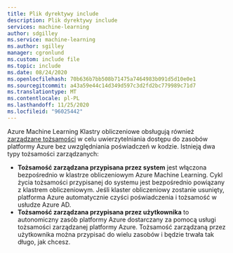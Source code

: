 ```yaml
---
title: Plik dyrektywy include
description: Plik dyrektywy include
services: machine-learning
author: sdgilley
ms.service: machine-learning
ms.author: sgilley
manager: cgronlund
ms.custom: include file
ms.topic: include
ms.date: 08/24/2020
ms.openlocfilehash: 70b636b7bb508b71475a7464983b091d5d10e0e1
ms.sourcegitcommit: a43a59e44c14d349d597c3d2fd2bc779989c71d7
ms.translationtype: MT
ms.contentlocale: pl-PL
ms.lasthandoff: 11/25/2020
ms.locfileid: "96025442"
---
```

 Azure Machine Learning Klastry obliczeniowe obsługują również [zarządzane tożsamości](../articles/active-directory/managed-identities-azure-resources/overview.md) w celu uwierzytelniania dostępu do zasobów platformy Azure bez uwzględniania poświadczeń w kodzie. Istnieją dwa typy tożsamości zarządzanych:

* **Tożsamość zarządzana przypisana przez system** jest włączona bezpośrednio w klastrze obliczeniowym Azure Machine Learning. Cykl życia tożsamości przypisanej do systemu jest bezpośrednio powiązany z klastrem obliczeniowym. Jeśli klaster obliczeniowy zostanie usunięty, platforma Azure automatycznie czyści poświadczenia i tożsamość w usłudze Azure AD.
* **Tożsamość zarządzana przypisana przez użytkownika** to autonomiczny zasób platformy Azure dostarczany za pomocą usługi tożsamości zarządzanej platformy Azure. Tożsamość zarządzaną przez użytkownika można przypisać do wielu zasobów i będzie trwała tak długo, jak chcesz.